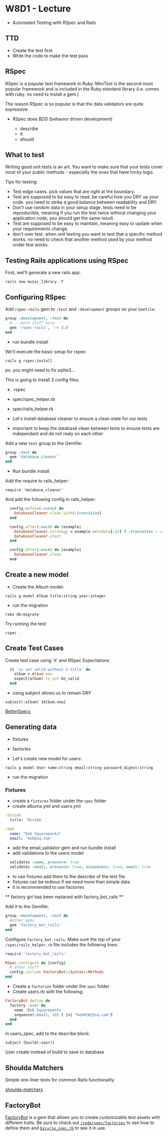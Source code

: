 # W8D1 - Lecture

- Automated Testing with RSpec and Rails

## TTD

- Create the test first
- Write the code to make the test pass

## RSpec

RSpec is a popular test framework in Ruby. MiniTest is the second most popular framework and is included in the Ruby standard library (i.e. comes with ruby. no need to install a gem.)

The reason RSpec is so popular is that the data validators are quite expressive.

- RSpec does BDD (behavior driven development)

  - describe
  - it
  - should

## What to test

Writing good unit tests is an art. You want to make sure that your tests cover most of your public methods - especially the ones that have tricky logic.

Tips for testing:

- Test edge cases. pick values that are right at the boundary.
- Test are supposed to be easy to read. be careful how you DRY up your code. you need to strike a good balance between readability and DRY.
- Don't use random data in your setup stage. tests need to be reproducible, meaning if you run the test twice without changing your application code, you should get the same result.
- Test are supposed to be easy to maintain, meaning easy to update when your requirements change.
- don't over test. when unit testing you want to test that a specific method works. no need to check that another method used by your method under test works.

## Testing Rails applications using RSpec

First, wel'll generate a new rails app:

`rails new music_library -T`

## Configuring RSpec

Add `rspec-rails` gem to `:test` and `:development` groups on your `Gemfile`:

```ruby
group :development, :test do
  # ...more stuff here
  gem 'rspec-rails', '~> 3.8'
end
```

- run bundle install

We'll execute the basic setup for rspec:

`rails g rspec:install`

ps: you might need to fix sqlite3...

This is going to install 3 config files:

- .rspec
- spec/spec_helper.rb
- spec/rails_helper.rb

- Let's install database cleaner to ensure a clean state for our tests
- important to keep the database clean between tests to ensure tests are independant and do not realy on each other

Add a new `test` group to the Gemfile:

```ruby
group :test do
  gem 'database_cleaner'
end
```

- Run bundle install

Add the require to rails_helper:

`require 'database_cleaner'`

And add the following config in rails_helper:

```ruby
  config.before(:suite) do
    DatabaseCleaner.clean_with(:truncation)
  end

  config.after(:each) do |example|
    DatabaseCleaner.strategy = example.metadata[:js] ? :truncation : :transaction
    DatabaseCleaner.start
  end

  config.after(:each) do |example|
    DatabaseCleaner.clean
  end
```

## Create a new model

- Create the Album model:

`rails g model Album title:string year:integer`

- run the migration

`rake db:migrate`

Try running the test:

`rspec .`

## Create Test Cases

Create test case using 'it' and RSpec Expectations

```ruby
  it 'is not valid without a title' do
    album = Album.new
    expect(album).to_not be_valid
  end
```

- using subject allows us to remain DRY

`subject(:album) {Album.new}`

[BetterSpecs](http://www.betterspecs.org/)

## Generating data

- fixtures
- factories

- Let's create new model for users:

`rails g model User name:string email:string password_digest:string`

- run the migration

### Fixtures

- create a `fixtures` folder under the `spec` folder
- create albums.yml and users.yml

```yml
:divide
  title: 'Divide'
```

```yml
:bob
  name: "Bob Squarepants"
  email: 'bob@sq.com'
```

- add the email_validator gem and run bundle install
- add validations to the users model

```ruby
  validates :name, presence: true
  validates :email, presence: true, uniqueness: true, email: true
```

- to use fixtures add them to the describe of the test file
- fixtures can be tedious if we need more than simple data
- it is recommended to use factories

** factory girl has been replaced with factory_bot_rails **

Add it to the Gemfile:

```ruby
group :development, :test do
  #other gems
  gem 'factory_bot_rails'
end
```

Configure `factory_bot_rails`. Make sure the top of your `/spec/rails_helper.rb` file includes the following lines:

```ruby
require 'factory_bot_rails'

RSpec.configure do |config|
  # other stuff
  config.include FactoryBot::Syntax::Methods
end
```

- Create a `factories` folder under the `spec` folder
- Create users.rb with the following:

```ruby
FactoryBot.define do
  factory :user do
    name 'Bob Squarepants'
    sequence(:email, 10) { |n| "bob#{n}@sq.com"}
  end
end
```

in users_spec, add to the describe block:

```
subject {build(:user)}
```

User create instead of build to save to database

## Shoulda Matchers

Simple one-liner tests for common Rails functionality

[shoulda-matchers](https://github.com/thoughtbot/shoulda-matchers)

## FactoryBot

[FactoryBot](http://www.rubydoc.info/gems/factory_bot/file/GETTING_STARTED.md) is a gem that allows you to create customizable test assets with different traits. Be sure to check out [`/code/spec/factories`](code/spec/factories) to see how to define them and [`bicycle_spec.rb`](code/spec/models/bicycle_spec.rb) to see it in use.
